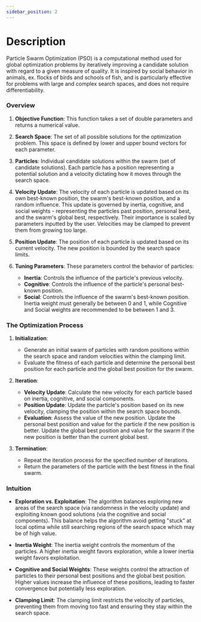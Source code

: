 ```yaml
---
sidebar_position: 2
---
```


# Description

Particle Swarm Optimization (PSO) is a computational method used for global optimization problems by iteratively improving a candidate solution with regard to a given measure of quality. It is inspired by social behavior in animals, ex. flocks of birds and schools of fish, and is particularly effective for problems with large and complex search spaces, and does not require differentiability.

### Overview

1. **Objective Function**: This function takes a set of double parameters and returns a numerical value.

2. **Search Space**: The set of all possible solutions for the optimization problem. This space is defined by lower and upper bound vectors for each parameter.

3. **Particles**: Individual candidate solutions within the swarm (set of candidate solutions). Each particle has a position representing a potential solution and a velocity dictating how it moves through the search space.

4. **Velocity Update**: The velocity of each particle is updated based on its own best-known position, the swarm's best-known position, and a random influence. This update is governed by inertia, cognitive, and social weights - representing the particles past position, personal best, and the swarm's global best, respectively. Their importance is scaled by parameters inputted by the user. Velocities may be clamped to prevent them from growing too large.

5. **Position Update**: The position of each particle is updated based on its current velocity. The new position is bounded by the search space limits.

6. **Tuning Parameters**: These parameters control the behavior of particles:
   - **Inertia**: Controls the influence of the particle's previous velocity.
   - **Cognitive**: Controls the influence of the particle's personal best-known position.
   - **Social**: Controls the influence of the swarm's best-known position.
   Inertia weight must generally be between 0 and 1, while Cognitive and Social weights are recommended to be between 1 and 3.

### The Optimization Process

1. **Initialization**:

   - Generate an initial swarm of particles with random positions within the search space and random velocities within the clamping limit.
   - Evaluate the fitness of each particle and determine the personal best position for each particle and the global best position for the swarm.

2. **Iteration**:

   - **Velocity Update**: Calculate the new velocity for each particle based on inertia, cognitive, and social components.
   - **Position Update**: Update the particle's position based on its new velocity, clamping the position within the search space bounds.
   - **Evaluation**: Assess the value of the new position. Update the personal best position and value for the particle if the new position is better. Update the global best position and value for the swarm if the new position is better than the current global best.

3. **Termination**:

   - Repeat the iteration process for the specified number of iterations.
   - Return the parameters of the particle with the best fitness in the final swarm.

### Intuition

- **Exploration vs. Exploitation**: The algorithm balances exploring new areas of the search space (via randomness in the velocity update) and exploiting known good solutions (via the cognitive and social components). This balance helps the algorithm avoid getting "stuck" at local optima while still searching regions of the search space which may be of high value.

- **Inertia Weight**: The inertia weight controls the momentum of the particles. A higher inertia weight favors exploration, while a lower inertia weight favors exploitation.

- **Cognitive and Social Weights**: These weights control the attraction of particles to their personal best positions and the global best position. Higher values increase the influence of these positions, leading to faster convergence but potentially less exploration.

- **Clamping Limit**: The clamping limit restricts the velocity of particles, preventing them from moving too fast and ensuring they stay within the search space.

